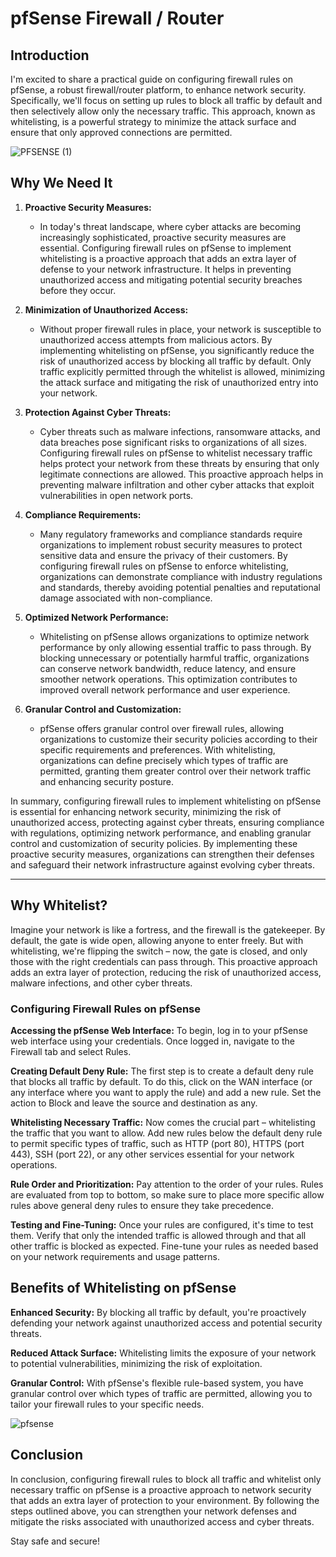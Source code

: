 # pfSense Firewall / Router


## Introduction
I'm excited to share a practical guide on configuring firewall rules on pfSense, a robust firewall/router platform, to enhance network security. Specifically, we'll focus on setting up rules to block all traffic by default and then selectively allow only the necessary traffic. This approach, known as whitelisting, is a powerful strategy to minimize the attack surface and ensure that only approved connections are permitted.

![PFSENSE (1)](https://github.com/rasheedjimoh/pfsense/assets/157264080/f7cc2526-1f31-46bb-ad95-afaef7cd14b8)

## Why We Need It

1. **Proactive Security Measures:**
   - In today's threat landscape, where cyber attacks are becoming increasingly sophisticated, proactive security measures are essential. Configuring firewall rules on pfSense to implement whitelisting is a proactive approach that adds an extra layer of defense to your network infrastructure. It helps in preventing unauthorized access and mitigating potential security breaches before they occur.

2. **Minimization of Unauthorized Access:**
   - Without proper firewall rules in place, your network is susceptible to unauthorized access attempts from malicious actors. By implementing whitelisting on pfSense, you significantly reduce the risk of unauthorized access by blocking all traffic by default. Only traffic explicitly permitted through the whitelist is allowed, minimizing the attack surface and mitigating the risk of unauthorized entry into your network.

3. **Protection Against Cyber Threats:**
   - Cyber threats such as malware infections, ransomware attacks, and data breaches pose significant risks to organizations of all sizes. Configuring firewall rules on pfSense to whitelist necessary traffic helps protect your network from these threats by ensuring that only legitimate connections are allowed. This proactive approach helps in preventing malware infiltration and other cyber attacks that exploit vulnerabilities in open network ports.

4. **Compliance Requirements:**
   - Many regulatory frameworks and compliance standards require organizations to implement robust security measures to protect sensitive data and ensure the privacy of their customers. By configuring firewall rules on pfSense to enforce whitelisting, organizations can demonstrate compliance with industry regulations and standards, thereby avoiding potential penalties and reputational damage associated with non-compliance.

5. **Optimized Network Performance:**
   - Whitelisting on pfSense allows organizations to optimize network performance by only allowing essential traffic to pass through. By blocking unnecessary or potentially harmful traffic, organizations can conserve network bandwidth, reduce latency, and ensure smoother network operations. This optimization contributes to improved overall network performance and user experience.

6. **Granular Control and Customization:**
   - pfSense offers granular control over firewall rules, allowing organizations to customize their security policies according to their specific requirements and preferences. With whitelisting, organizations can define precisely which types of traffic are permitted, granting them greater control over their network traffic and enhancing security posture.

In summary, configuring firewall rules to implement whitelisting on pfSense is essential for enhancing network security, minimizing the risk of unauthorized access, protecting against cyber threats, ensuring compliance with regulations, optimizing network performance, and enabling granular control and customization of security policies. By implementing these proactive security measures, organizations can strengthen their defenses and safeguard their network infrastructure against evolving cyber threats.

---


## Why Whitelist?

Imagine your network is like a fortress, and the firewall is the gatekeeper. By default, the gate is wide open, allowing anyone to enter freely. But with whitelisting, we're flipping the switch – now, the gate is closed, and only those with the right credentials can pass through. This proactive approach adds an extra layer of protection, reducing the risk of unauthorized access, malware infections, and other cyber threats.

### Configuring Firewall Rules on pfSense

**Accessing the pfSense Web Interface:** To begin, log in to your pfSense web interface using your credentials. Once logged in, navigate to the Firewall tab and select Rules.

**Creating Default Deny Rule:** The first step is to create a default deny rule that blocks all traffic by default. To do this, click on the WAN interface (or any interface where you want to apply the rule) and add a new rule. Set the action to Block and leave the source and destination as any.

**Whitelisting Necessary Traffic:** Now comes the crucial part – whitelisting the traffic that you want to allow. Add new rules below the default deny rule to permit specific types of traffic, such as HTTP (port 80), HTTPS (port 443), SSH (port 22), or any other services essential for your network operations.

**Rule Order and Prioritization:** Pay attention to the order of your rules. Rules are evaluated from top to bottom, so make sure to place more specific allow rules above general deny rules to ensure they take precedence.

**Testing and Fine-Tuning:** Once your rules are configured, it's time to test them. Verify that only the intended traffic is allowed through and that all other traffic is blocked as expected. Fine-tune your rules as needed based on your network requirements and usage patterns.

## Benefits of Whitelisting on pfSense

**Enhanced Security:** By blocking all traffic by default, you're proactively defending your network against unauthorized access and potential security threats.

**Reduced Attack Surface:** Whitelisting limits the exposure of your network to potential vulnerabilities, minimizing the risk of exploitation.

**Granular Control:** With pfSense's flexible rule-based system, you have granular control over which types of traffic are permitted, allowing you to tailor your firewall rules to your specific needs.

![pfsense](https://github.com/rasheedjimoh/pfsense/assets/157264080/885c31b2-d8cf-4bf7-b629-64f1ed7b4251)


## Conclusion
In conclusion, configuring firewall rules to block all traffic and whitelist only necessary traffic on pfSense is a proactive approach to network security that adds an extra layer of protection to your environment. By following the steps outlined above, you can strengthen your network defenses and mitigate the risks associated with unauthorized access and cyber threats.

Stay safe and secure!
